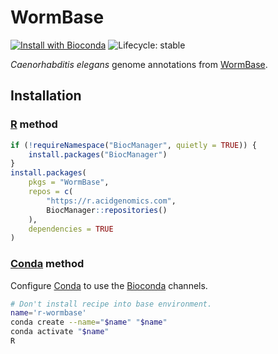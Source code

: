 # WormBase

[![Install with Bioconda](https://img.shields.io/badge/install%20with-bioconda-brightgreen.svg)](http://bioconda.github.io/recipes/r-wormbase/README.html) ![Lifecycle: stable](https://img.shields.io/badge/lifecycle-stable-brightgreen.svg)

*Caenorhabditis elegans* genome annotations from [WormBase][].

## Installation

### [R][] method

```r
if (!requireNamespace("BiocManager", quietly = TRUE)) {
    install.packages("BiocManager")
}
install.packages(
    pkgs = "WormBase",
    repos = c(
        "https://r.acidgenomics.com",
        BiocManager::repositories()
    ),
    dependencies = TRUE
)
```

### [Conda][] method

Configure [Conda][] to use the [Bioconda][] channels.

```sh
# Don't install recipe into base environment.
name='r-wormbase'
conda create --name="$name" "$name"
conda activate "$name"
R
```

[bioconda]: https://bioconda.github.io/
[conda]: https://conda.io/
[r]: https://www.r-project.org/
[wormbase]: https://wormbase.org/

